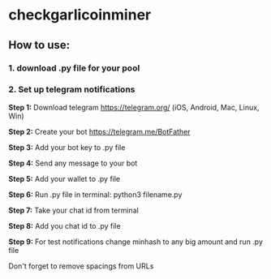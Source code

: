 # checkgarlicoinminer


## How to use:

### 1. download .py file for your pool

### 2. Set up telegram notifications

**Step 1:** Download telegram https://telegram.org/   (iOS, Android, Mac, Linux, Win)

**Step 2:** Create your bot https://telegram.me/BotFather

**Step 3:** Add your bot key to .py file

**Step 4:** Send any message to your bot

**Step 5:** Add your wallet to .py file

**Step 6:** Run .py file in terminal: python3 filename.py

**Step 7:** Take your chat id from terminal

**Step 8:** Add you chat id to .py file

**Step 9:** For test notifications change minhash to any big amount and run .py file

Don't forget to remove spacings from URLs
